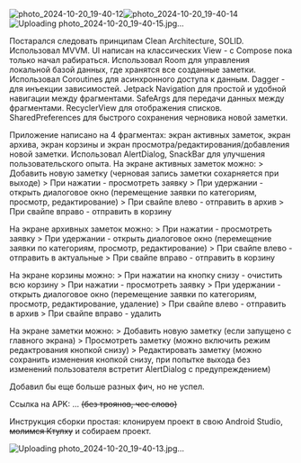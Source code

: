 ![photo_2024-10-20_19-40-12](https://github.com/user-attachments/assets/e114db7a-ff40-46ed-a4d1-b9e8bf44be1e)![photo_2024-10-20_19-40-14](https://github.com/user-attachments/assets/90d3349a-3694-4a29-aab6-7837180f6e61)![Uploading photo_2024-10-20_19-40-15.jpg…]()

Постарался следовать принципам Clean Architecture, SOLID. Использовал MVVM.
UI написан на классических View - с Compose пока только начал рабираться.
Использовал Room для управления локальной базой данных, где хранятся все созданные заметки. Использовал Coroutines для асинхронного доступа к данным.
Dagger - для инъекции зависимостей. Jetpack Navigation для простой и удобной навигации между фрагментами. SafeArgs для передачи данных между фрагментами.
RecyclerView для отображения списков. SharedPreferences для быстрого сохранения черновика новой заметки.

Приложение написано на 4 фрагментах: экран активных заметок, экран архива, экран корзины и экран просмотра/редактирования/добавления новой заметки.
Использовал AlertDialog, SnackBar для улучшения пользовательского опыта.
  На экране активных заметок можно:
    > Добавить новую заметку (черновая запись заметки сохарняется при выходе)
    > При нажатии - просмотреть заявку
    > При удержании - открыть диалоговое окно (перемещение заявки по категориям, просмотр, редактирование)
    > При свайпе влево - отправить в архив
    > При свайпе вправо - отправить в корзину

  На экране архивных заметок можно:
    > При нажатии - просмотреть заявку
    > При удержании - открыть диалоговое окно (перемещение заявки по категориям, просмотр, редактирование)
    > При свайпе влево - отправить в актуальные
    > При свайпе вправо - отправить в корзину

  На экране корзины можно:
    > При нажатии на кнопку снизу - очистить всю корзину
    > При нажатии - просмотреть заявку
    > При удержании - открыть диалоговое окно (перемещение заявки по категориям, просмотр, редактирование, удаление)
    > При свайпе влево - отправить в архив
    > При свайпе вправо - удалить

  На экране заметки можно:
    > Добавить новую заметку (если запущено с главного экрана)
    > Просмотреть заметку (можно включить режим редактрования кнопкой снизу)
    > Редактировать заметку (можно сохранить изменения кнопкой снизу, при попытке выхода без изменений пользователя встретит AlertDialog с предупреждением)

Добавил бы еще больше разных фич, но не успел.

Ссылка на APK: ... ~~(без троянов, чес слово)~~

Инструкция сборки простая: клонируем проект в свою Android Studio, ~~молимся Ктулху~~ и собираем проект.


![Uploading photo_2024-10-20_19-40-13.jpg…]()

